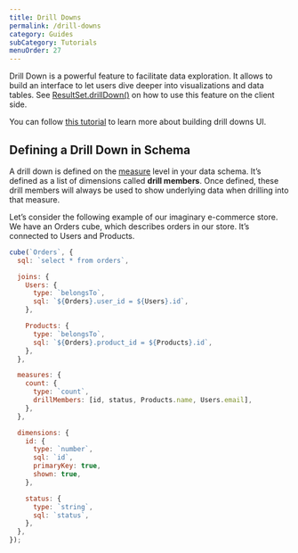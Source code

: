 ```yaml
---
title: Drill Downs
permalink: /drill-downs
category: Guides
subCategory: Tutorials
menuOrder: 27
---
```


Drill Down is a powerful feature to facilitate data exploration. It allows to
build an interface to let users dive deeper into visualizations and data tables.
See [ResultSet.drillDown()](@cubejs-client-core#result-set-drill-down) on how to
use this feature on the client side.

You can follow
[this tutorial](https://cube.dev/blog/introducing-a-drill-down-table-api-in-cubejs/)
to learn more about building drill downs UI.

## Defining a Drill Down in Schema

A drill down is defined on the [measure](/schema/reference/measures) level in
your data schema. It’s defined as a list of dimensions called **drill members**.
Once defined, these drill members will always be used to show underlying data
when drilling into that measure.

Let’s consider the following example of our imaginary e-commerce store. We have
an Orders cube, which describes orders in our store. It’s connected to Users and
Products.

```javascript
cube(`Orders`, {
  sql: `select * from orders`,

  joins: {
    Users: {
      type: `belongsTo`,
      sql: `${Orders}.user_id = ${Users}.id`,
    },

    Products: {
      type: `belongsTo`,
      sql: `${Orders}.product_id = ${Products}.id`,
    },
  },

  measures: {
    count: {
      type: `count`,
      drillMembers: [id, status, Products.name, Users.email],
    },
  },

  dimensions: {
    id: {
      type: `number`,
      sql: `id`,
      primaryKey: true,
      shown: true,
    },

    status: {
      type: `string`,
      sql: `status`,
    },
  },
});
```
